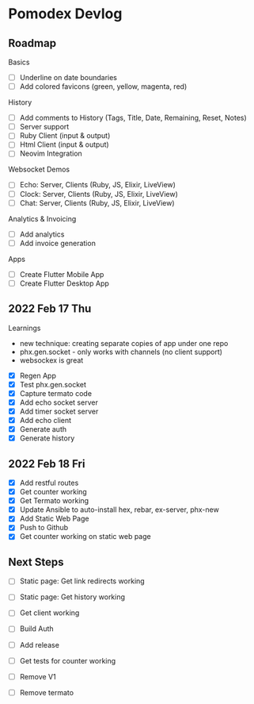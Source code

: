 # Pomodex Devlog 

## Roadmap

Basics
- [ ] Underline on date boundaries 
- [ ] Add colored favicons (green, yellow, magenta, red)

History
- [ ] Add comments to History (Tags, Title, Date, Remaining, Reset, Notes)
- [ ] Server support 
- [ ] Ruby Client (input & output) 
- [ ] Html Client (input & output)
- [ ] Neovim Integration

Websocket Demos
- [ ] Echo: Server, Clients (Ruby, JS, Elixir, LiveView) 
- [ ] Clock: Server, Clients (Ruby, JS, Elixir, LiveView)  
- [ ] Chat: Server, Clients (Ruby, JS, Elixir, LiveView) 

Analytics & Invoicing
- [ ] Add analytics
- [ ] Add invoice generation

Apps
- [ ] Create Flutter Mobile App 
- [ ] Create Flutter Desktop App 

## 2022 Feb 17 Thu

Learnings
- new technique: creating separate copies of app under one repo
- phx.gen.socket - only works with channels (no client support)
- websockex is great

- [x] Regen App
- [x] Test phx.gen.socket 
- [x] Capture termato code
- [x] Add echo socket server
- [x] Add timer socket server
- [x] Add echo client 
- [x] Generate auth 
- [x] Generate history 

## 2022 Feb 18 Fri

- [x] Add restful routes
- [x] Get counter working 
- [x] Get Termato working 
- [x] Update Ansible to auto-install hex, rebar, ex-server, phx-new
- [x] Add Static Web Page 
- [x] Push to Github
- [x] Get counter working on static web page 

## Next Steps

- [ ] Static page: Get link redirects working 
- [ ] Static page: Get history working 
- [ ] Get client working  

- [ ] Build Auth 

- [ ] Add release 

- [ ] Get tests for counter working 
- [ ] Remove V1
- [ ] Remove termato 


